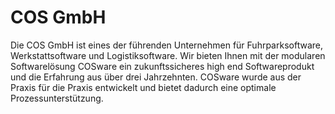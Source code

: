 # COS GmbH

Die COS GmbH ist eines der führenden Unternehmen für Fuhrparksoftware, Werkstattsoftware und Logistiksoftware. 
Wir bieten Ihnen mit der modularen Softwarelösung COSware ein zukunftssicheres high end Softwareprodukt und 
die Erfahrung aus über drei Jahrzehnten. COSware wurde aus der Praxis für die Praxis entwickelt und bietet 
dadurch eine optimale Prozessunterstützung.
